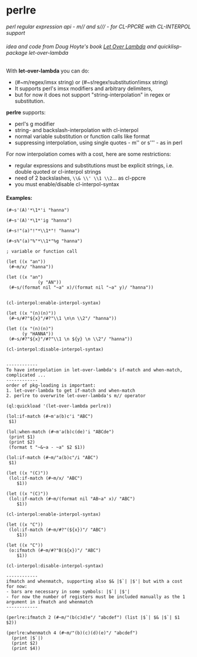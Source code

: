 perlre
======

*perl regular expression api - m// and s/// - for CL-PPCRE with CL-INTERPOL support*
###### idea and code from Doug Hoyte's book [Let Over Lambda](http://letoverlambda.com) and quicklisp-package let-over-lambda

With **let-over-lambda** you can do:
- (#~m/regex/imsx string) or (#~s!regex!substitution!imsx string)
- It supports perl's imsx modifiers and arbitrary delimiters, 
- but for now it does not support "string-interpolation" in regex or substitution.


**perlre** supports: 
- perl's g modifier
- string- and backslash-interpolation with cl-interpol
- normal variable substitution or function calls like format
- suppressing interpolation, using single quotes - m'' or s''' - as in perl


For now interpolation comes with a cost, here are some restrictions:
- regular expressions and substitutions must be explicit strings, i.e. double quoted or cl-interpol strings
- need of 2 backslashes, `\\& \\' \\1 \\2`... as cl-ppcre
- you must enable/disable cl-interpol-syntax

#### Examples:

```
(#~s'(A)'*\1*'i "hanna")

(#~s'(A)'*\1*'ig "hanna")

(#~s!"(a)"!"*\\1*"! "hanna")

(#~s%"(a)"%"*\\1*"%g "hanna")

; variable or function call

(let ((x "an")) 
 (#~m/x/ "hanna"))

(let ((x "an")
			(y "AN"))
 (#~s/(format nil "~a" x)/(format nil "~a" y)/ "hanna"))


(cl-interpol:enable-interpol-syntax)

(let ((x "(n)(n)"))
 (#~s/#?"${x}"/#?"\\1 \n\n \\2"/ "hanna"))

(let ((x "(n)(n)")
      (y "HANNA"))
 (#~s/#?"${x}"/#?"\\1 \n ${y} \n \\2"/ "hanna"))

(cl-interpol:disable-interpol-syntax)


------------
To have interpolation in let-over-lambda's if-match and when-match, complicated ...
------------
order of pkg-loading is important: 
1. let-over-lambda to get if-match and when-match
2. perlre to overwrite let-over-lambda's m// operator

(ql:quickload '(let-over-lambda perlre))

(lol:if-match (#~m'a(b)c'i "ABC") 
 $1)

(lol:when-match (#~m'a(b)c(de)'i "ABCde")
 (print $1)
 (print $2)
 (format t "~&~a - ~a" $2 $1))

(lol:if-match (#~m/"a(b)c"/i "ABC") 
 $1)

(let ((x "(C)"))
 (lol:if-match (#~m/x/ "ABC") 
	$1))

(let ((x "(C)"))
 (lol:if-match (#~m/(format nil "AB~a" x)/ "ABC") 
	$1))

(cl-interpol:enable-interpol-syntax)

(let ((x "C"))
 (lol:if-match (#~m/#?"(${x})"/ "ABC") 
	$1))

(let ((x "C"))
 (o:ifmatch (#~m/#?"B(${x})"/ "ABC") 
	$1))

(cl-interpol:disable-interpol-syntax)

------------
ifmatch and whenmatch, supporting also $& |$`| |$'| but with a cost for now:
- bars are necessary in some symbols: |$`| |$'|
- for now the number of registers must be included manually as the 1 argument in ifmatch and whenmatch
------------

(perlre:ifmatch 2 (#~m/"(b(c)d)e"/ "abcdef") (list |$`| $& |$`| $1 $2))

(perlre:whenmatch 4 (#~m/"(b)(c)(d)(e)"/ "abcdef") 
  (print |$`|) 
  (print $2) 
  (print $4))
```
